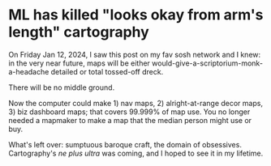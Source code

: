 # ML has killed "looks okay from arm's length" cartography

On Friday Jan 12, 2024, I saw this post on my fav sosh network and I knew: in the very near future, maps will be either would-give-a-scriptorium-monk-a-headache detailed or total tossed-off dreck.


There will be no middle ground.


Now the computer could make 1) nav maps, 2) alright-at-range decor maps, 3) biz dashboard maps; that covers 99.999% of map use. You no longer needed a mapmaker to make a map that the median person might use or buy.


What's left over: sumptuous baroque craft, the domain of obsessives. Cartography's *ne plus ultra* was coming, and I hoped to see it in my lifetime.

